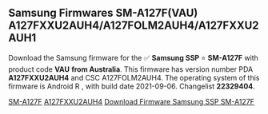 <h2>Samsung Firmwares SM-A127F(VAU) A127FXXU2AUH4/A127FOLM2AUH4/A127FXXU2AUH1</h2>
Download the Samsung firmware for the ✅ <strong>Samsung SSP </strong> ⭐ <strong>SM-A127F</strong> with product code <strong>VAU</strong> <strong> from Australia</strong>. This firmware has version number PDA <strong>A127FXXU2AUH4</strong> and CSC A127FOLM2AUH4. The operating system of this firmware is Android R , with build date 2021-09-06. Changelist <strong>22329404</strong>.


[SM-A127F](https://samfirm.shop/samsung/model/SM-A127F)
[A127FXXU2AUH4](https://samfirm.shop/samsung/pda/A127FXXU2AUH4)
[Download Firmware Samsung SSP SM-A127F](https://samfirm.shop/samsung/firmware/452912)

